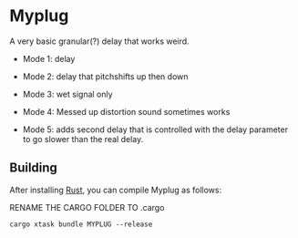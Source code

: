 # Myplug
A very basic granular(?) delay that works weird.

- Mode 1: delay

- Mode 2: delay that pitchshifts up then down

- Mode 3: wet signal only

- Mode 4: Messed up distortion sound sometimes works

- Mode 5: adds second delay that is controlled with the delay parameter to go slower than the real delay.



## Building

After installing [Rust](https://rustup.rs/), you can compile Myplug as follows:

RENAME THE CARGO FOLDER TO .cargo

```shell
cargo xtask bundle MYPLUG --release
```
